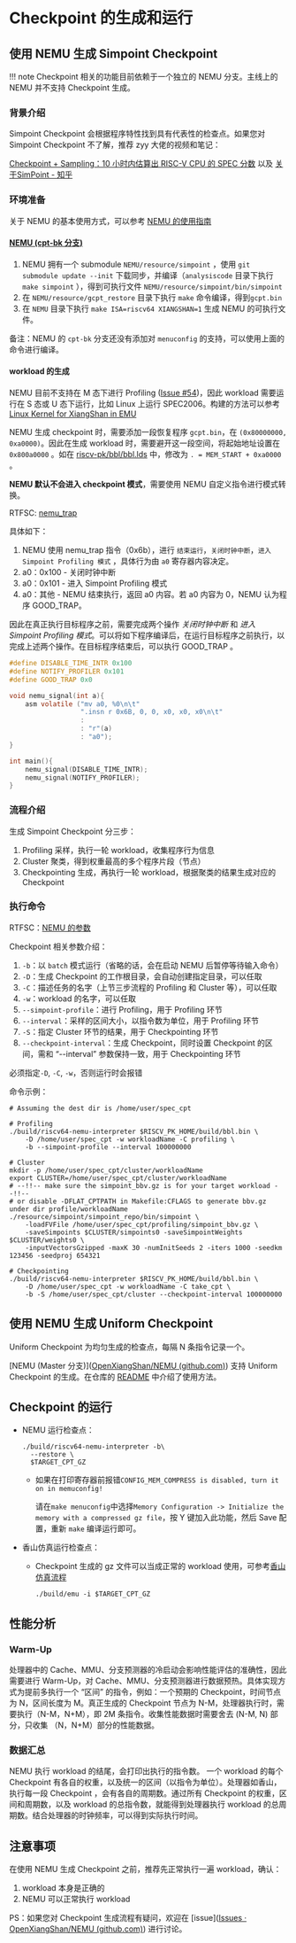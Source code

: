 Checkpoint 的生成和运行
=====================
## 使用 NEMU 生成 Simpoint Checkpoint

!!! note
    Checkpoint 相关的功能目前依赖于一个独立的 NEMU 分支。主线上的 NEMU 并不支持 Checkpoint 生成。

### 背景介绍

Simpoint Checkpoint 会根据程序特性找到具有代表性的检查点。如果您对 Simpoint Checkpoint 不了解，推荐 zyy 大佬的视频和笔记：

[Checkpoint + Sampling：10 小时内估算出 RISC-V CPU 的 SPEC 分数](https://www.bilibili.com/video/BV1eb4y167cE) 以及 [关于SimPoint - 知乎](https://zhuanlan.zhihu.com/p/380561873)

### 环境准备

关于 NEMU 的基本使用方式，可以参考 [NEMU 的使用指南](nemu.md)

#### [NEMU (cpt-bk 分支)](https://github.com/OpenXiangShan/NEMU/tree/cpt-bk)

1. NEMU 拥有一个 submodule `NEMU/resource/simpoint` ，使用 `git submodule update --init` 下载同步，并编译（`analysiscode` 目录下执行 `make simpoint` ），得到可执行文件 `NEMU/resource/simpoint/bin/simpoint`
2. 在 `NEMU/resource/gcpt_restore` 目录下执行 `make` 命令编译，得到`gcpt.bin`
3. 在 `NEMU` 目录下执行 `make ISA=riscv64 XIANGSHAN=1` 生成 NEMU 的可执行文件。

备注：NEMU 的 `cpt-bk` 分支还没有添加对 `menuconfig` 的支持，可以使用上面的命令进行编译。


#### workload 的生成

NEMU 目前不支持在 M 态下进行 Profiling ([Issue #54](https://github.com/OpenXiangShan/NEMU/issues/54))，因此 workload 需要运行在 S 态或 U 态下运行，比如 Linux 上运行 SPEC2006。构建的方法可以参考 [Linux Kernel for XiangShan in EMU](linux-kernel-for-xs.md) 

NEMU 生成 checkpoint 时，需要添加一段恢复程序 `gcpt.bin`，在 `(0x80000000, 0xa0000)`。因此在生成 workload 时，需要避开这一段空间，将起始地址设置在 `0x800a0000` 。如在 [riscv-pk/bbl/bbl.lds](https://github.com/OpenXiangShan/riscv-pk/blob/noop/bbl/bbl.lds#L15) 中，修改为 `. = MEM_START + 0xa0000` 。

**NEMU 默认不会进入 checkpoint 模式**，需要使用 NEMU 自定义指令进行模式转换。

RTFSC: [nemu_trap](https://github.com/OpenXiangShan/NEMU/blob/cpt-bk/src/isa/riscv64/exec/special.c#L25)

具体如下：

1. NEMU 使用 nemu_trap 指令（0x6b），进行 `结束运行`，`关闭时钟中断`，`进入 Simpoint Profiling 模式` ，具体行为由 `a0` 寄存器内容决定。
2. a0：0x100 - 关闭时钟中断
3. a0：0x101 - 进入 Simpoint Profiling 模式
4. a0：其他  - NEMU 结束执行，返回 a0 内容。若 a0 内容为 0，NEMU 认为程序 GOOD_TRAP。

因此在真正执行目标程序之前，需要完成两个操作 *关闭时钟中断* 和 *进入 Simpoint Profiling 模式*。可以将如下程序编译后，在运行目标程序之前执行，以完成上述两个操作。在目标程序结束后，可以执行 GOOD_TRAP 。

```c
#define DISABLE_TIME_INTR 0x100
#define NOTIFY_PROFILER 0x101
#define GOOD_TRAP 0x0

void nemu_signal(int a){
    asm volatile ("mv a0, %0\n\t"
                  ".insn r 0x6B, 0, 0, x0, x0, x0\n\t"
                  :
                  : "r"(a)
                  : "a0");
}

int main(){
    nemu_signal(DISABLE_TIME_INTR);
    nemu_signal(NOTIFY_PROFILER);
}
```



### 流程介绍

生成 Simpoint Checkpoint 分三步：

1. Profiling 采样，执行一轮 workload，收集程序行为信息
2. Cluster 聚类，得到权重最高的多个程序片段（节点）
3. Checkpointing 生成，再执行一轮 workload，根据聚类的结果生成对应的 Checkpoint

### 执行命令

RTFSC：[NEMU 的参数](https://github.com/OpenXiangShan/NEMU/blob/cpt-bk/src/monitor/monitor.c#L178)

Checkpoint 相关参数介绍：

1. `-b`：以 `batch` 模式运行（省略的话，会在启动 NEMU 后暂停等待输入命令）
2. `-D`：生成 Checkpoint 的工作根目录，会自动创建指定目录，可以任取
3. `-C`：描述任务的名字（上节三步流程的 Profiling 和 Cluster 等），可以任取
4. `-w`：workload 的名字，可以任取
5. `--simpoint-profile`：进行 Profiling，用于 Profiling 环节
6. `--interval`：采样的区间大小，以指令数为单位，用于 Profiling 环节
7. `-S`：指定 Cluster 环节的结果，用于 Checkpointing 环节
8. `--checkpoint-interval`：生成 Checkpoint，同时设置 Checkpoint 的区间，需和 “--interval” 参数保持一致，用于 Checkpointing 环节

必须指定`-D`, `-C`, `-w`，否则运行时会报错

命令示例：

```shell
# Assuming the dest dir is /home/user/spec_cpt

# Profiling
./build/riscv64-nemu-interpreter $RISCV_PK_HOME/build/bbl.bin \
	-D /home/user/spec_cpt -w workloadName -C profiling \
	-b --simpoint-profile --interval 100000000

# Cluster
mkdir -p /home/user/spec_cpt/cluster/workloadName
export CLUSTER=/home/user/spec_cpt/cluster/workloadName
# --!!-- make sure the simpoint_bbv.gz is for your target workload --!!--
# or disable -DFLAT_CPTPATH in Makefile:CFLAGS to generate bbv.gz under dir profile/workloadName
./resource/simpoint/simpoint_repo/bin/simpoint \
	-loadFVFile /home/user/spec_cpt/profiling/simpoint_bbv.gz \
	-saveSimpoints $CLUSTER/simpoints0 -saveSimpointWeights $CLUSTER/weights0 \
	-inputVectorsGzipped -maxK 30 -numInitSeeds 2 -iters 1000 -seedkm 123456 -seedproj 654321

# Checkpointing
./build/riscv64-nemu-interpreter $RISCV_PK_HOME/build/bbl.bin \
	-D /home/user/spec_cpt -w workloadName -C take_cpt \
	-b -S /home/user/spec_cpt/cluster --checkpoint-interval 100000000
```

## 使用 NEMU 生成 Uniform Checkpoint

Uniform Checkpoint 为均匀生成的检查点，每隔 N 条指令记录一个。

[NEMU (Master 分支)]([OpenXiangShan/NEMU (github.com)](https://github.com/OpenXiangShan/NEMU)) 支持 Uniform Checkpoint 的生成。在仓库的 [README](https://github.com/OpenXiangShan/NEMU#prepare-workloads:~:text=2%2Diteration.bin-,Prepare%20workloads,-Link%20your%20bbl) 中介绍了使用方法。


## Checkpoint 的运行

- NEMU 运行检查点：

    ```shell
    ./build/riscv64-nemu-interpreter -b\
      --restore \
      $TARGET_CPT_GZ
    ```
  
  - 如果在打印寄存器前报错`CONFIG_MEM_COMPRESS is disabled, turn it on in memuconfig!`
  
    请在`make menuconfig`中选择`Memory Configuration -> Initialize the memory with a compressed gz file`，按 Y 键加入此功能，然后 Save 配置，重新 `make` 编译运行即可。


- 香山仿真运行检查点：

  - Checkpoint 生成的 gz 文件可以当成正常的 workload 使用，可参考[香山仿真流程](./xsenv.md#生成香山核的仿真程序)

    ```shell
    ./build/emu -i $TARGET_CPT_GZ
    ```

## 性能分析

### Warm-Up

处理器中的 Cache、MMU、分支预测器的冷启动会影响性能评估的准确性，因此需要进行 Warm-Up，对 Cache、MMU、分支预测器进行数据预热。具体实现方式为提前多执行一个 “区间” 的指令，例如：一个预期的 Checkpoint，时间节点为 N，区间长度为 M。真正生成的 Checkpoint 节点为 N-M，处理器执行时，需要执行（N-M，N+M），即 2M 条指令。收集性能数据时需要舍去 (N-M, N) 部分，只收集 （N，N+M）部分的性能数据。

### 数据汇总
NEMU 执行 workload 的结尾，会打印出执行的指令数。
一个 workload 的每个 Checkpoint 有各自的权重，以及统一的区间（以指令为单位）。处理器如香山，执行每一段 Checkpoint ，会有各自的周期数。通过所有 Checkpoint 的权重，区间和周期数，以及 workload 的总指令数，就能得到处理器执行 workload 的总周期数。结合处理器的时钟频率，可以得到实际执行时间。

## 注意事项

在使用 NEMU 生成 Checkpoint 之前，推荐先正常执行一遍 workload，确认：

1. workload 本身是正确的
2. NEMU 可以正常执行 workload

PS：如果您对 Checkpoint 生成流程有疑问，欢迎在 [issue]([Issues · OpenXiangShan/NEMU (github.com)](https://github.com/OpenXiangShan/NEMU/issues)) 进行讨论。

